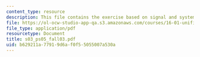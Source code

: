```yaml
---
content_type: resource
description: This file contains the exercise based on signal and systems.
file: https://ol-ocw-studio-app-qa.s3.amazonaws.com/courses/16-01-unified-engineering-i-ii-iii-iv-fall-2005-spring-2006/b629211a77919d6af0f55055007a530a_s03_ps05_fall03.pdf
file_type: application/pdf
resourcetype: Document
title: s03_ps05_fall03.pdf
uid: b629211a-7791-9d6a-f0f5-5055007a530a
---
```

